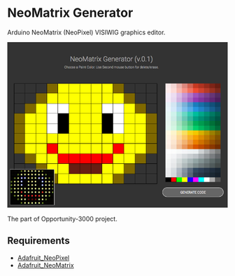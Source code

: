 NeoMatrix Generator
=======

Arduino NeoMatrix (NeoPixel) VISIWIG graphics editor.

![Demo Shot](/screenshot.jpg)

The part of Opportunity-3000 project.

Requirements
------------

- [Adafruit_NeoPixel](https://github.com/adafruit/Adafruit_NeoPixel)
- [Adafruit_NeoMatrix](https://github.com/adafruit/Adafruit_NeoMatrix)
